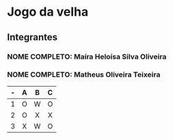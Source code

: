 # Jogo da velha
## Integrantes
### NOME COMPLETO: Maíra Heloísa Silva Oliveira
### NOME COMPLETO: Matheus Oliveira Teixeira

| -  |  A     | B     | C     |
| -- | :---:  | :---: | :---: |
| 1  | O      | W     | O     |
| 2  | O      | X     | X     |
| 3  | X      | W     | O     |

